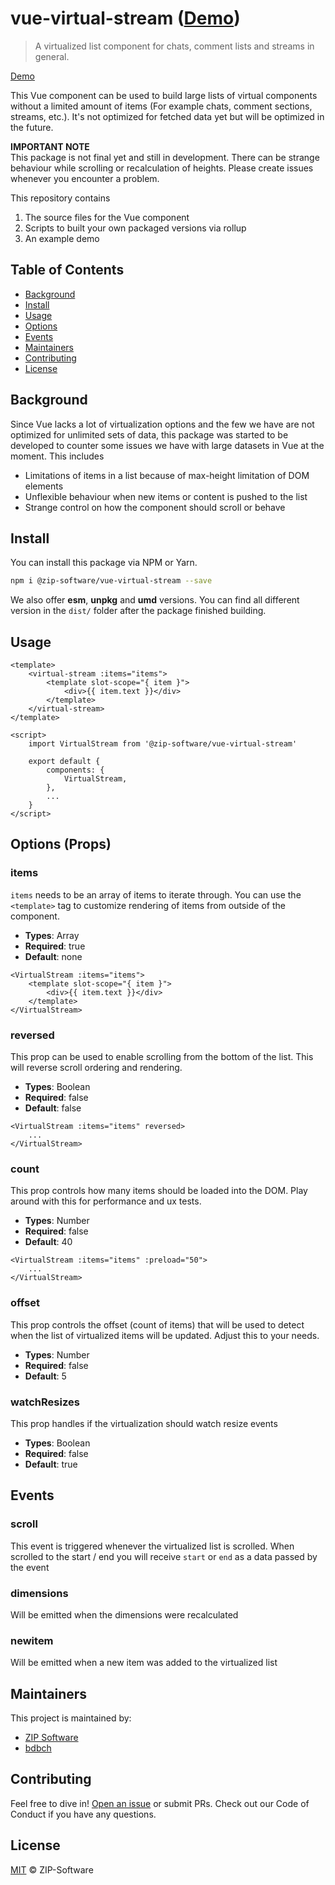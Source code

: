 # vue-virtual-stream ([Demo](https://zip-software.github.io/vue-virtual-stream/))

> A virtualized list component for chats, comment lists and streams in general.

[Demo](https://zip-software.github.io/vue-virtual-stream/)

This Vue component can be used to build large lists of virtual components without a limited amount of items (For example chats, comment sections, streams, etc.). It's not optimized for fetched data yet but will be optimized in the future.

**IMPORTANT NOTE**<br />
This package is not final yet and still in development. There can be strange behaviour while scrolling or recalculation of heights. Please create issues whenever you encounter a problem.

This repository contains

1. The source files for the Vue component
2. Scripts to built your own packaged versions via rollup
3. An example demo

## Table of Contents

* [Background](#background)
* [Install](#install)
* [Usage](#usage)
* [Options](#options)
* [Events](#events)
* [Maintainers](#maintainers)
* [Contributing](#contributing)
* [License](#license)

## Background

Since Vue lacks a lot of virtualization options and the few we have are not optimized for unlimited sets of data, this package was started to be developed to counter some issues we have with large datasets in Vue at the moment. This includes

* Limitations of items in a list because of max-height limitation of DOM elements
* Unflexible behaviour when new items or content is pushed to the list
* Strange control on how the component should scroll or behave

## Install

You can install this package via NPM or Yarn.

```sh
npm i @zip-software/vue-virtual-stream --save
```

We also offer **esm**, **unpkg** and **umd** versions. You can find all different version in the `dist/` folder after the package finished building.

## Usage

```vue
<template>
    <virtual-stream :items="items">
        <template slot-scope="{ item }">
            <div>{{ item.text }}</div>
        </template>
    </virtual-stream>
</template>

<script>
    import VirtualStream from '@zip-software/vue-virtual-stream'

    export default {
        components: {
            VirtualStream,
        },
        ...
    }
</script>
```

## Options (Props)

### items
`items` needs to be an array of items to iterate through. You can use the `<template>` tag to customize rendering of items from outside of the component.

* **Types**: Array
* **Required**: true
* **Default**: none

```vue
<VirtualStream :items="items">
    <template slot-scope="{ item }">
        <div>{{ item.text }}</div>
    </template>
</VirtualStream>
```

### reversed
This prop can be used to enable scrolling from the bottom of the list. This will reverse scroll ordering and rendering.

* **Types**: Boolean
* **Required**: false
* **Default**: false

```vue
<VirtualStream :items="items" reversed>
    ...
</VirtualStream>
```

### count
This prop controls how many items should be loaded into the DOM. Play around with this for performance and ux tests.

* **Types**: Number
* **Required**: false
* **Default**: 40

```vue
<VirtualStream :items="items" :preload="50">
    ...
</VirtualStream>
```

### offset
This prop controls the offset (count of items) that will be used to detect when the list of virtualized items will be updated. Adjust this to your needs.

* **Types**: Number
* **Required**: false
* **Default**: 5

### watchResizes
This prop handles if the virtualization should watch resize events

* **Types**: Boolean
* **Required**: false
* **Default**: true

## Events

### scroll

This event is triggered whenever the virtualized list is scrolled. When scrolled to the start / end you will receive `start` or `end` as a data passed by the event

### dimensions

Will be emitted when the dimensions were recalculated

### newitem

Will be emitted when a new item was added to the virtualized list

## Maintainers
This project is maintained by:

* [ZIP Software](https://github.com/ZIP-Software)
* [bdbch](https://github.com/bdbch)

## Contributing

Feel free to dive in! [Open an issue](https://github.com/ZIP-Software/vue-virtual-stream/issues) or submit PRs. Check out our Code of Conduct if you have any questions.

## License

[MIT](https://github.com/ZIP-Software/vue-virtual-stream/blob/master/LICENSE) © ZIP-Software
